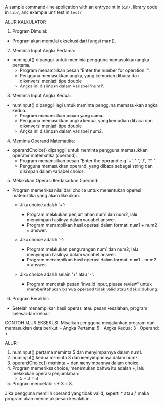 A sample command-line application with an entrypoint in `bin/`, library code
in `lib/`, and example unit test in `test/`.


ALUR KALKULATOR


1. Program Dimulai:
  - Program akan memulai eksekusi dari fungsi main().

2. Meminta Input Angka Pertama:
  - numInput() dipanggil untuk meminta pengguna memasukkan angka pertama.
    - Program menampilkan pesan "Enter the number for operation: ".
    - Pengguna memasukkan angka, yang kemudian dibaca dan dikonversi menjadi tipe double.
    - Angka ini disimpan dalam variabel 'num1'.

3. Meminta Input Angka Kedua:
  - numInput() dipanggil lagi untuk meminta pengguna memasukkan angka kedua.
    - Program menampilkan pesan yang sama.
    - Pengguna memasukkan angka kedua, yang kemudian dibaca dan dikonversi menjadi tipe double.
    - Angka ini disimpan dalam variabel num2.

4. Meminta Operand Matematika:
  - operandChoice() dipanggil untuk meminta pengguna memasukkan operator matematika (operand).
    - Program menampilkan pesan "Enter the operand e.g '+', '-', '/', '*' ".
    - Pengguna memasukkan operand, yang dibaca sebagai string dan disimpan dalam variabel choice.

5. Melakukan Operasi Berdasarkan Operand:
  - Program memeriksa nilai dari choice untuk menentukan operasi matematika yang akan dilakukan.
    - Jika choice adalah '+':
        - Program melakukan penjumlahan num1 dan num2, lalu menyimpan hasilnya dalam variabel answer.
        - Program menampilkan hasil operasi dalam format: num1 + num2 = answer.
        
    - Jika choice adalah '-':
        - Program melakukan pengurangan num1 dan num2, lalu menyimpan hasilnya dalam variabel answer.
        - Program menampilkan hasil operasi dalam format: num1 - num2 = answer.

    - Jika choice adalah selain '+' atau '-':
        - Program mencetak pesan "invalid input, please review" untuk memberitahukan bahwa operand tidak valid atau tidak didukung.

6. Program Berakhir:
  - Setelah menampilkan hasil operasi atau pesan kesalahan, program selesai dan keluar.


CONTOH ALUR EKSEKUSI:
Misalkan pengguna menjalankan program dan memasukkan data berikut:
    - Angka Pertama: 5
    - Angka Kedua: 3
    - Operand: +


ALUR:
1. numInput() pertama meminta 5 dan menyimpannya dalam num1.
2. numInput() kedua meminta 3 dan menyimpannya dalam num2.
3. operandChoice() meminta + dan menyimpannya dalam choice.
4. Program memeriksa choice, menemukan bahwa itu adalah +, lalu melakukan operasi penjumlahan:
    - 5 + 3 = 8
5. Program mencetak: 5 + 3 = 8.


Jika pengguna memilih operand yang tidak valid, seperti * atau /, maka program akan mencetak pesan kesalahan.